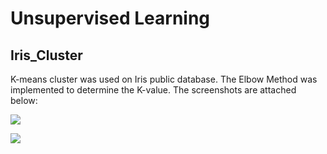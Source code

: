 # Unsupervised Learning
## Iris_Cluster

K-means cluster was used on Iris public database. The Elbow Method was implemented to determine the K-value. The screenshots are attached below:

![](https://github.com/Nahid1992/ImageClassification--Fruits_Classifier_using_TFLearn/blob/master/Screenshots/Accuracy.png)

![](https://github.com/Nahid1992/ImageClassification--Fruits_Classifier_using_TFLearn/blob/master/Screenshots/Accuracy.png)
